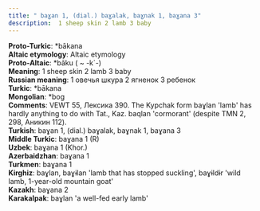 ```yaml
---
title: " baɣan 1, (dial.) baɣalak, baɣnak 1, baɣana 3"
description:  1 sheep skin 2 lamb 3 baby
---
```


<strong>Proto-Turkic</strong>:  *bākana<br>
<strong>Altaic etymology</strong>:  Altaic etymology<br>
<strong> Proto-Altaic</strong>:  *bāku ( ~ -k`-)<br>
<strong>Meaning</strong>:  1 sheep skin 2 lamb 3 baby<br>
<strong>Russian meaning</strong>:  1 овечья шкура 2 ягненок 3 ребенок<br>
<strong>Turkic</strong>:  *bākana<br>
<strong>Mongolian</strong>:  *bog<br>
<strong>Comments</strong>:  VEWT 55, Лексика 390. The Kypchak form baɣlan 'lamb' has hardly anything to do with Tat., Kaz. baqlan 'cormorant' (despite TMN 2, 298, Аникин 112).<br>
<strong>Turkish</strong>:  baɣan 1, (dial.) baɣalak, baɣnak 1, baɣana 3<br>
<strong>Middle Turkic</strong>:  baɣana 1 (R)<br>
<strong>Uzbek</strong>:  baɣana 1 (Khor.)<br>
<strong>Azerbaidzhan</strong>:  baɣana 1<br>
<strong>Turkmen</strong>:  baɣana 1<br>
<strong>Kirghiz</strong>:  baɣlan, baɣɨlan 'lamb that has stopped suckling', baɣɨldɨr 'wild lamb, 1-year-old mountain goat'<br>
<strong>Kazakh</strong>:  baɣana 2<br>
<strong>Karakalpak</strong>:  baɣlan 'a well-fed early lamb'<br>


